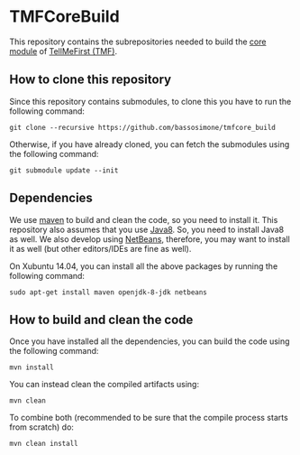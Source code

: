 # TMFCoreBuild

This repository contains the subrepositories needed to build the
[core module](https://github.com/bassosimone/tmfcore) of
[TellMeFirst (TMF)](http://tellmefirst.polito.it/).

## How to clone this repository

Since this repository contains submodules, to clone this you have to
run the following command:

    git clone --recursive https://github.com/bassosimone/tmfcore_build

Otherwise, if you have already cloned, you can fetch the submodules using
the following command:

    git submodule update --init

## Dependencies

We use [maven](http://maven.apache.org/) to build and clean the code,
so you need to install it. This repository also assumes that you use
[Java8](https://jdk8.java.net/). So, you need to install Java8 as well. We
also develop using [NetBeans](https://netbeans.org/), therefore, you
may want to install it as well (but other editors/IDEs are fine as well).

On Xubuntu 14.04, you can install all the above packages by running
the following command:

    sudo apt-get install maven openjdk-8-jdk netbeans

## How to build and clean the code

Once you have installed all the dependencies, you can build the
code using the following command:

    mvn install

You can instead clean the compiled artifacts using:

    mvn clean

To combine both (recommended to be sure that the compile process
starts from scratch) do:

    mvn clean install
